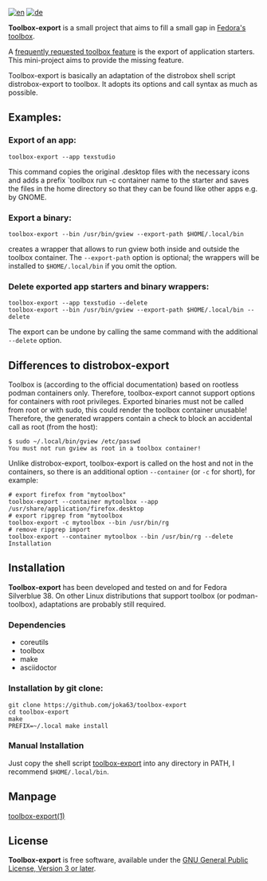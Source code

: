 [![en](https://img.shields.io/badge/lang-en-red.svg)](README.md)
[![de](https://img.shields.io/badge/lang-de-yellow.svg)](README.de.md)

**Toolbox-export** is a small project that aims to fill a small gap in [Fedora's toolbox](https://docs.fedoraproject.org/en-US/fedora-silverblue/toolbox/).

A [frequently requested toolbox feature](https://github.com/orgs/community/discussions/31132) is the export of application starters. This mini-project aims to provide the missing feature.

Toolbox-export is basically an adaptation of the distrobox shell script distrobox-export to toolbox. It adopts its options and call syntax as much as possible.

## Examples:

### Export of an app:

```
toolbox-export --app texstudio
```

This command copies the original .desktop files with the necessary icons and adds a prefix `toolbox run -c container name to the starter and saves the files in the home directory so that they can be found like other apps e.g. by GNOME.

### Export a binary:

```
toolbox-export --bin /usr/bin/gview --export-path $HOME/.local/bin
```

creates a wrapper that allows to run gview both inside and outside the toolbox container. The `--export-path` option is optional; the wrappers will be installed to `$HOME/.local/bin` if you omit the option.

### Delete exported app starters and binary wrappers:

```
toolbox-export --app texstudio --delete
toolbox-export --bin /usr/bin/gview --export-path $HOME/.local/bin --delete
```

The export can be undone by calling the same command with the additional `--delete` option.

## Differences to distrobox-export

Toolbox is (according to the official documentation) based on rootless podman containers only. Therefore, toolbox-export cannot support options for containers with root privileges. Exported binaries must not be called from root or with sudo, this could render the toolbox container unusable! Therefore, the generated wrappers contain a check to block an accidental call as root (from the host):

```
$ sudo ~/.local/bin/gview /etc/passwd
You must not run gview as root in a toolbox container!
```

Unlike distrobox-export, toolbox-export is called on the host and not in the containers, so there is an additional option `--container` (or `-c` for short), for example:

```
# export firefox from "mytoolbox"
toolbox-export --container mytoolbox --app /usr/share/application/firefox.desktop 
# export ripgrep from "mytoolbox
toolbox-export -c mytoolbox --bin /usr/bin/rg
# remove ripgrep import
toolbox-export --container mytoolbox --bin /usr/bin/rg --delete
Installation
```

## Installation

**Toolbox-export** has been developed and tested on and for Fedora Silverblue 38. On other Linux distributions that support toolbox (or podman-toolbox), adaptations are probably still required.

### Dependencies

- coreutils
- toolbox
- make
- asciidoctor

### Installation by git clone:

```
git clone https://github.com/joka63/toolbox-export
cd toolbox-export
make
PREFIX=~/.local make install 	
```

### Manual Installation

Just copy the shell script [toolbox-export](toolbox-export) into any directory in PATH, I recommend `$HOME/.local/bin`.

## Manpage

[toolbox-export(1)](doc/toolbox-export.1.asciidoc)

## License

**Toolbox-export** is free software, available under the [GNU General Public License, Version 3 or later][GPL-3.0-or-later].

  [GPL-3.0-or-later]: https://www.gnu.org/licenses/gpl.html
